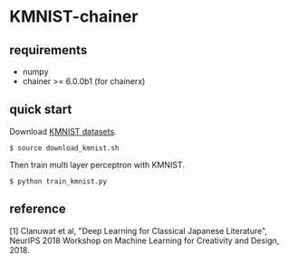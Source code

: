 # KMNIST-chainer

## requirements
- numpy
- chainer >= 6.0.0b1 (for chainerx)

## quick start
Download [KMNIST datasets](https://github.com/rois-codh/kmnist).
```
$ source download_kmnist.sh
```

Then train multi layer perceptron with KMNIST.

```
$ python train_kmnist.py
```

## reference
[1] Clanuwat et al, "Deep Learning for Classical Japanese Literature", NeurIPS 2018 Workshop on Machine Learning for Creativity and Design, 2018.

